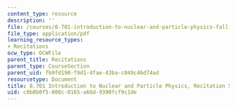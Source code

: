 ```yaml
---
content_type: resource
description: ''
file: /courses/8-701-introduction-to-nuclear-and-particle-physics-fall-2020/c0b8b0f5008c0165a66d9390fcf9c1de_MIT8_701f20_rec5.pdf
file_type: application/pdf
learning_resource_types:
- Recitations
ocw_type: OCWFile
parent_title: Recitations
parent_type: CourseSection
parent_uid: fb9fd190-f9d1-4fae-43ba-c049c46d74ad
resourcetype: Document
title: 8.701 Introduction to Nuclear and Particle Physics, Recitation 5
uid: c0b8b0f5-008c-0165-a66d-9390fcf9c1de
---
```


